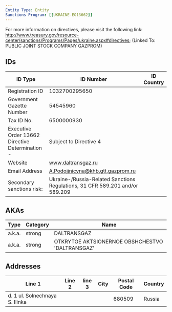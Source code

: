 ```yaml
---
Entity Type: Entity
Sanctions Program: [[UKRAINE-EO13662]]
---
```

For more information on directives, please visit the following link: http://www.treasury.gov/resource-center/sanctions/Programs/Pages/ukraine.aspx#directives; (Linked To: PUBLIC JOINT STOCK COMPANY GAZPROM)

## IDs
| ID Type | ID Number | ID Country |
|---------|-----------|------------|
| Registration ID | 1032700295650 |  |
| Government Gazette Number | 54545960 |  |
| Tax ID No. | 6500000930 |  |
| Executive Order 13662 Directive Determination - | Subject to Directive 4 |  |
| Website | www.daltransgaz.ru |  |
| Email Address | A.Podojjnicyna@khb.gtt.gazprom.ru |  |
| Secondary sanctions risk: | Ukraine-/Russia-Related Sanctions Regulations, 31 CFR 589.201 and/or 589.209 |  |


## AKAs
| Type | Category | Name      | 
|------|----------|-----------|
| a.k.a. | strong | DALTRANSGAZ |
| a.k.a. | strong | OTKRYTOE AKTSIONERNOE OBSHCHESTVO 'DALTRANSGAZ' |


## Addresses
| Line 1 | Line 2 | line 3 | City | Postal Code| Country | 
|--------|--------|--------|------|------------|---------|
| d. 1 ul. Solnechnaya S. Ilinka |  |  |  | 680509 | Russia |

